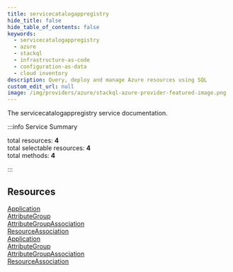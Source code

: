 ```yaml
---
title: servicecatalogappregistry
hide_title: false
hide_table_of_contents: false
keywords:
  - servicecatalogappregistry
  - azure
  - stackql
  - infrastructure-as-code
  - configuration-as-data
  - cloud inventory
description: Query, deploy and manage Azure resources using SQL
custom_edit_url: null
image: /img/providers/azure/stackql-azure-provider-featured-image.png
---
```


The servicecatalogappregistry service documentation.

:::info Service Summary

<div class="row">
<div class="providerDocColumn">
<span>total resources:&nbsp;<b>4</b></span><br />
<span>total selectable resources:&nbsp;<b>4</b></span><br />
<span>total methods:&nbsp;<b>4</b></span><br />
</div>
</div>

:::

## Resources
<div class="row">
<div class="providerDocColumn">
<a href="/providers/azure/servicecatalogappregistry/Application/">Application</a><br />
<a href="/providers/azure/servicecatalogappregistry/AttributeGroup/">AttributeGroup</a><br />
<a href="/providers/azure/servicecatalogappregistry/AttributeGroupAssociation/">AttributeGroupAssociation</a><br />
<a href="/providers/azure/servicecatalogappregistry/ResourceAssociation/">ResourceAssociation</a>
</div>
<div class="providerDocColumn">
<a href="/providers/azure/servicecatalogappregistry/Application/">Application</a><br />
<a href="/providers/azure/servicecatalogappregistry/AttributeGroup/">AttributeGroup</a><br />
<a href="/providers/azure/servicecatalogappregistry/AttributeGroupAssociation/">AttributeGroupAssociation</a><br />
<a href="/providers/azure/servicecatalogappregistry/ResourceAssociation/">ResourceAssociation</a>
</div>
</div>